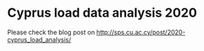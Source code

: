 # Cyprus load data analysis 2020

Please check the blog post on http://sps.cu.ac.cy/post/2020-cyprus_load_analysis/
